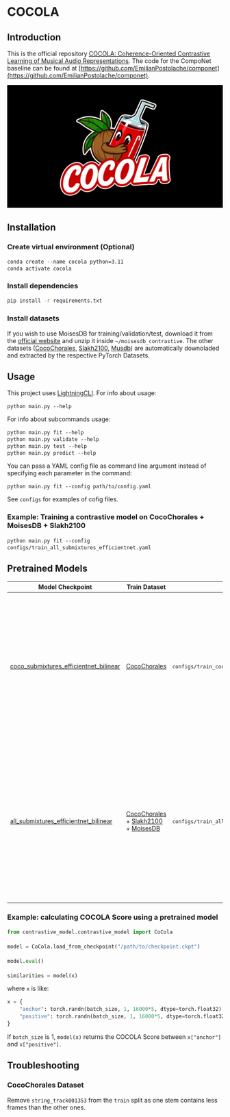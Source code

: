 # COCOLA
## Introduction
This is the official repository [COCOLA: Coherence-Oriented Contrastive Learning of Musical Audio Representations](https://arxiv.org/abs/2404.16969). The code for the CompoNet baseline can be found at [https://github.com/EmilianPostolache/componet](https://github.com/EmilianPostolache/componet).

![alt text](res/logo.jpg)


## Installation
### Create virtual environment (Optional)
```
conda create --name cocola python=3.11
conda activate cocola
```

### Install dependencies
```bash
pip install -r requirements.txt
```

### Install datasets
If you wish to use MoisesDB for training/validation/test, download it from the [official website](https://music.ai/research/) and unzip it inside `~/moisesdb_contrastive`.
The other datasets ([CocoChorales](https://magenta.tensorflow.org/datasets/cocochorales), [Slakh2100](http://www.slakh.com), [Musdb](https://sigsep.github.io/datasets/musdb.html)) are automatically downoladed and extracted by the respective PyTorch Datasets.

## Usage
This project uses [LightningCLI](https://lightning.ai/docs/pytorch/stable/api/lightning.pytorch.cli.LightningCLI.html).
For info about usage:
```
python main.py --help
```
For info about subcommands usage:
```
python main.py fit --help
python main.py validate --help
python main.py test --help
python main.py predict --help
```
You can pass a YAML config file as command line argument instead of specifying each parameter in the command:
```
python main.py fit --config path/to/config.yaml
```
See `configs` for examples of cofig files.

### Example: Training a contrastive model on CocoChorales + MoisesDB + Slakh2100
```
python main.py fit --config configs/train_all_submixtures_efficientnet.yaml
```

## Pretrained Models
| Model Checkpoint | Train Dataset | Train Config | Description |
|-------|---------|-------------|---------|
| [coco_submixtures_efficientnet_bilinear](https://drive.google.com/drive/folders/1VTCYuzaWECPbtddvFSC9u78Kr69WVzE2?usp=sharing) | [CocoChorales](https://magenta.tensorflow.org/datasets/cocochorales) | `configs/train_coco_submixtures_efficientnet.yaml`| COCOLA model trained on CocoChorales dataset using EfficientNet as embedding model and Bilinear Similarity as similarity measure. Submixtures of stems are used during training, with 5 seconds at 16000 kHz audio examples.|
| [all_submixtures_efficientnet_bilinear](https://drive.google.com/drive/folders/1K-1AJOCL9jBzpl5Sb2NahD-NnsesbvUn?usp=sharing) | [CocoChorales](https://magenta.tensorflow.org/datasets/cocochorales) + [Slakh2100](http://www.slakh.com) + [MoisesDB](https://github.com/moises-ai/moises-db)| `configs/train_all_submixtures_efficientnet.yaml` | COCOLA model trained on CocoChorales, Slakh2100 and MoisesDB datasets using EfficientNet as embedding model and Bilinear Similarity as similarity measure. Submixtures of stems are used during training, with 5 seconds at 16000 kHz audio examples.|
### Example: calculating COCOLA Score using a pretrained model
```python
from contrastive_model.contrastive_model import CoCola

model = CoCola.load_from_checkpoint("/path/to/checkpoint.ckpt")

model.eval()

similarities = model(x)
```
where `x` is like:
```python
x = {
    "anchor": torch.randn(batch_size, 1, 16000*5, dtype=torch.float32), # 5 seconds, 16000 kHz
    "positive": torch.randn(batch_size, 1, 16000*5, dtype=torch.float32) # 5 seconds, 16000 kHz
}
```
If `batch_size` is 1, `model(x)` returns the COCOLA Score between `x["anchor"]` and `x["positive"]`.

## Troubleshooting
### CocoChorales Dataset
Remove `string_track001353` from the `train` split as one stem contains less frames than the other ones.
